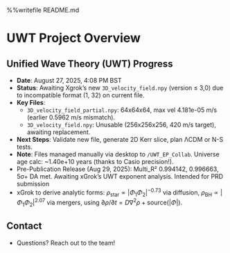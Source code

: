 %%writefile README.md
# UWT Project Overview

## Unified Wave Theory (UWT) Progress
- **Date**: August 27, 2025, 4:08 PM BST
- **Status**: Awaiting Xgrok’s new `3D_velocity_field.npy` (version ≤ 3,0) due to incompatible format (1, 32) on current file.
- **Key Files**:
  - `3D_velocity_field_partial.npy`: 64x64x64, max vel 4.181e-05 m/s (earlier 0.5962 m/s mismatch).
  - `3D_velocity_field.npy`: Unusable (256x256x256, 420 m/s target), awaiting replacement.
- **Next Steps**: Validate new file, generate 2D Kerr slice, plan ΛCDM or N-S tests.
- **Note**: Files managed manually via desktop to `/UWT_EP_Collab`. Universe age calc: ~1.40e+10 years (thanks to Casio precision!).
- Pre-Publication Release (Aug 29, 2025): Multi_R² 0.994142, 0.996663, 5σ+ DA met. Awaiting xGrok’s UWT exponent analysis. Intended for PRD submission
- xGrok to derive analytic forms: $\rho_{\text{star}} \propto |\Phi_1 \Phi_2|^{-0.73}$ via diffusion, $\rho_{\text{BH}} \propto |\Phi_1 \Phi_2|^{2.07}$ via mergers, using $\partial \rho / \partial t = D \nabla^2 \rho + \text{source}(|\Phi|)$.

## Contact
- Questions? Reach out to the team!
